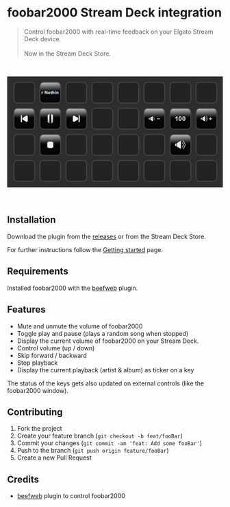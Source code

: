 # foobar2000 Stream Deck integration

> Control foobar2000 with real-time feedback on your Elgato Stream Deck device. \
> \
> Now in the Stream Deck Store.

<br>

![screenshot](images/docs/screenshot.PNG)

<br>

## Installation

Download the plugin from the [releases](https://github.com/davidborzek/streamdeck-foobar2000/releases) or from the Stream Deck Store.

For further instructions follow the [Getting started](docs/getting-started.md) page.

## Requirements

Installed foobar2000 with the [beefweb](https://www.foobar2000.org/components/view/foo_beefweb) plugin.

## Features

- Mute and unmute the volume of foobar2000
- Toggle play and pause (plays a random song when stopped)
- Display the current volume of foobar2000 on your Stream Deck.
- Control volume (up / down)
- Skip forward / backward
- Stop playback
- Display the current playback (artist & album) as ticker on a key

The status of the keys gets also updated on external controls (like the foobar2000 window).

## Contributing

1. Fork the project
2. Create your feature branch (`git checkout -b feat/fooBar`)
3. Commit your changes (`git commit -am 'feat: Add some fooBar'`)
4. Push to the branch (`git push origin feature/fooBar`)
5. Create a new Pull Request

## Credits

- [beefweb](https://github.com/hyperblast/beefweb) plugin to control foobar2000
